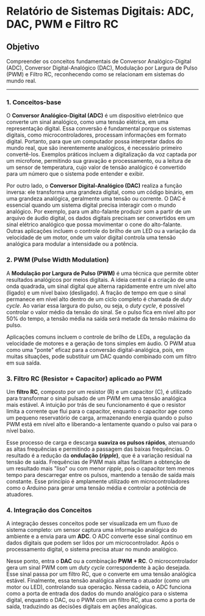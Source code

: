 # Relatório de Sistemas Digitais: ADC, DAC, PWM e Filtro RC

## Objetivo

Compreender os conceitos fundamentais de Conversor Analógico-Digital (ADC), Conversor Digital-Analógico (DAC), Modulação por Largura de Pulso (PWM) e Filtro RC, reconhecendo como se relacionam em sistemas do mundo real.

---

### 1. Conceitos-base

O **Conversor Analógico-Digital (ADC)** é um dispositivo eletrônico que converte um sinal analógico, como uma tensão elétrica, em uma representação digital. Essa conversão é fundamental porque os sistemas digitais, como microcontroladores, processam informações em formato digital. Portanto, para que um computador possa interpretar dados do mundo real, que são inerentemente analógicos, é necessário primeiro convertê-los. Exemplos práticos incluem a digitalização da voz captada por um microfone, permitindo sua gravação e processamento, ou a leitura de um sensor de temperatura, cujo valor de tensão analógico é convertido para um número que o sistema pode entender e exibir.

Por outro lado, o **Conversor Digital-Analógico (DAC)** realiza a função inversa: ele transforma uma grandeza digital, como um código binário, em uma grandeza analógica, geralmente uma tensão ou corrente. O DAC é essencial quando um sistema digital precisa interagir com o mundo analógico. Por exemplo, para um alto-falante produzir som a partir de um arquivo de áudio digital, os dados digitais precisam ser convertidos em um sinal elétrico analógico que possa movimentar o cone do alto-falante. Outras aplicações incluem o controle do brilho de um LED ou a variação da velocidade de um motor, onde um valor digital controla uma tensão analógica para modular a intensidade ou a potência.

### 2. PWM (Pulse Width Modulation)

A **Modulação por Largura de Pulso (PWM)** é uma técnica que permite obter resultados analógicos por meios digitais. A ideia central é a criação de uma onda quadrada, um sinal digital que alterna rapidamente entre um nível alto (ligado) e um nível baixo (desligado). A fração de tempo em que o sinal permanece em nível alto dentro de um ciclo completo é chamada de *duty cycle*. Ao variar essa largura do pulso, ou seja, o *duty cycle*, é possível controlar o valor médio da tensão do sinal. Se o pulso fica em nível alto por 50% do tempo, a tensão média na saída será metade da tensão máxima do pulso.

Aplicações comuns incluem o controle de brilho de LEDs, a regulação da velocidade de motores e a geração de tons simples em áudio. O PWM atua como uma "ponte" eficaz para a conversão digital-analógica, pois, em muitas situações, pode substituir um DAC quando combinado com um filtro em sua saída.

### 3. Filtro RC (Resistor + Capacitor) aplicado ao PWM

Um **filtro RC**, composto por um resistor (R) e um capacitor (C), é utilizado para transformar o sinal pulsado de um PWM em uma tensão analógica mais estável. A intuição por trás de seu funcionamento é que o resistor limita a corrente que flui para o capacitor, enquanto o capacitor age como um pequeno reservatório de carga, armazenando energia quando o pulso PWM está em nível alto e liberando-a lentamente quando o pulso vai para o nível baixo.

Esse processo de carga e descarga **suaviza os pulsos rápidos**, atenuando as altas frequências e permitindo a passagem das baixas frequências. O resultado é a redução da **ondulação (*ripple*)**, que é a variação residual na tensão de saída. Frequências de PWM mais altas facilitam a obtenção de um resultado mais "liso" ou com menor *ripple*, pois o capacitor tem menos tempo para descarregar entre os pulsos, mantendo a tensão de saída mais constante. Esse princípio é amplamente utilizado em microcontroladores como o Arduino para gerar uma tensão média e controlar a potência de atuadores.

### 4. Integração dos Conceitos

A integração desses conceitos pode ser visualizada em um fluxo de sistema completo: um sensor captura uma informação analógica do ambiente e a envia para um **ADC**. O ADC converte esse sinal contínuo em dados digitais que podem ser lidos por um microcontrolador. Após o processamento digital, o sistema precisa atuar no mundo analógico.

Nesse ponto, entra o **DAC** ou a combinação **PWM + RC**. O microcontrolador gera um sinal PWM com um *duty cycle* correspondente à ação desejada. Esse sinal passa por um filtro RC, que o converte em uma tensão analógica estável. Finalmente, essa tensão analógica alimenta o atuador (como um motor ou LED), controlando sua operação. Nessa cadeia, o ADC funciona como a porta de entrada dos dados do mundo analógico para o sistema digital, enquanto o DAC, ou o PWM com um filtro RC, atua como a porta de saída, traduzindo as decisões digitais em ações analógicas.
